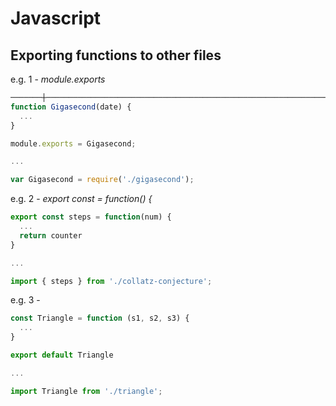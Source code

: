 # Javascript

## Exporting functions to other files


e.g. 1 - _module.exports_
```js
───────┼────────────────────────────────────────────────────────────────────────────────────────────────────────────────
function Gigasecond(date) {
  ...
}

module.exports = Gigasecond;

...

var Gigasecond = require('./gigasecond');
```

e.g. 2 - _export const <function> = function() {_
```js
export const steps = function(num) {
  ...
  return counter
}

...

import { steps } from './collatz-conjecture';

```


e.g. 3 -
```js
const Triangle = function (s1, s2, s3) {
  ...
}

export default Triangle

...

import Triangle from './triangle';

```
